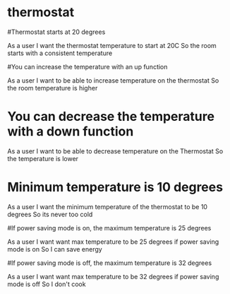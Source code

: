 # thermostat

#Thermostat starts at 20 degrees

As a user
I want the thermostat temperature to start at 20C
So the room starts with a consistent temperature

#You can increase the temperature with an up function

As a user
I want to be able to increase temperature on the thermostat
So the room temperature is higher

# You can decrease the temperature with a down function

As a user
I want to be able to decrease temperature on the Thermostat
So the temperature is lower

# Minimum temperature is 10 degrees

As a user
I want the minimum temperature of the thermostat to be 10 degrees
So its never too cold

#If power saving mode is on, the maximum temperature is 25 degrees

As a user
I want want max temperature to be 25 degrees if power saving mode is on
So I can save energy

#If power saving mode is off, the maximum temperature is 32 degrees

As a user
I want want max temperature to be 32 degrees if power saving mode is off
So I don't cook 

